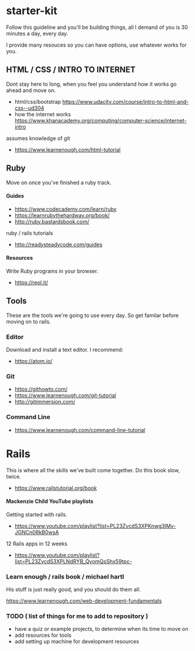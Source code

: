 # starter-kit 
Follow this guideline and you'll be building things, all I demand of you is 30 minutes a day, every day.

I provide many resouces so you can have options, use whatever works for you.

## HTML / CSS / INTRO TO INTERNET
Dont stay here to long, when you feel you understand how it works
go ahead and move on. 

* html/css/bootstrap https://www.udacity.com/course/intro-to-html-and-css--ud304
* how the internet works https://www.khanacademy.org/computing/computer-science/internet-intro

assumes knowledge of git
* https://www.learnenough.com/html-tutorial

## Ruby
Move on once you've finished a ruby track.

#### Guides
* https://www.codecademy.com/learn/ruby
* https://learnrubythehardway.org/book/
* http://ruby.bastardsbook.com/

ruby / rails tutorials 
* http://readysteadycode.com/guides

#### Resources
Write Ruby programs in your browser.
* https://repl.it/

## Tools
These are the tools we're going to use every day.
So get familar before moving on to rails.

### Editor
Download and install a text editor. I recommend:
* https://atom.io/

### Git 
* https://githowto.com/
* https://www.learnenough.com/git-tutorial
* http://gitimmersion.com/

### Command Line
* https://www.learnenough.com/command-line-tutorial

# Rails
This is where all the skills we've built come together. Do this book slow, twice. 
* https://www.railstutorial.org/book

#### Mackenzie Child YouTube playlists
Getting started with rails.
* https://www.youtube.com/playlist?list=PL23ZvcdS3XPKnwg3lMv-JGNCn08kB0wsA

12 Rails apps in 12 weeks
* https://www.youtube.com/playlist?list=PL23ZvcdS3XPLNdRYB_QyomQsShx59tpc-

### Learn enough / rails book / michael hartl 
His stuff is just really good, and you should do them all.

https://www.learnenough.com/web-development-fundamentals

### TODO ( list of things for me to add to repository ) 

* have a quiz or example projects, to determine when its time to move on
* add resources for tools
* add setting up machine for development resources
